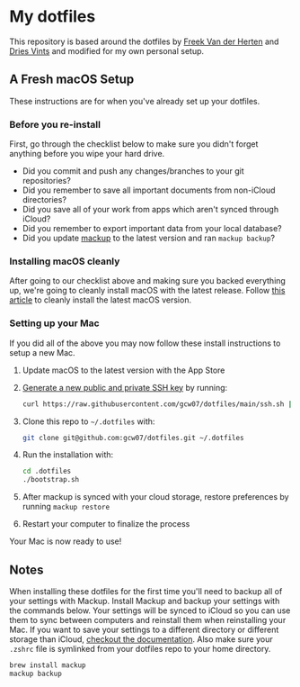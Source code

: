 # My dotfiles

This repository is based around the dotfiles by [Freek Van der Herten](https://github.com/freekmurze/dotfiles) and [Dries Vints](https://github.com/driesvints/dotfiles) and modified for my own personal setup.

## A Fresh macOS Setup

These instructions are for when you've already set up your dotfiles.

### Before you re-install

First, go through the checklist below to make sure you didn't forget anything before you wipe your hard drive.

- Did you commit and push any changes/branches to your git repositories?
- Did you remember to save all important documents from non-iCloud directories?
- Did you save all of your work from apps which aren't synced through iCloud?
- Did you remember to export important data from your local database?
- Did you update [mackup](https://github.com/lra/mackup) to the latest version and ran `mackup backup`?

### Installing macOS cleanly

After going to our checklist above and making sure you backed everything up, we're going to cleanly install macOS with the latest release. Follow [this article](https://www.imore.com/how-do-clean-install-macos) to cleanly install the latest macOS version.

### Setting up your Mac

If you did all of the above you may now follow these install instructions to setup a new Mac.

1. Update macOS to the latest version with the App Store
2. [Generate a new public and private SSH key](https://docs.github.com/en/github/authenticating-to-github/generating-a-new-ssh-key-and-adding-it-to-the-ssh-agent) by running:

   ```zsh
   curl https://raw.githubusercontent.com/gcw07/dotfiles/main/ssh.sh | sh -s "<your-email-address>"
   ```
3. Clone this repo to `~/.dotfiles` with:

    ```zsh
    git clone git@github.com:gcw07/dotfiles.git ~/.dotfiles
    ```
4. Run the installation with:

    ```zsh
    cd .dotfiles
    ./bootstrap.sh
    ```
5. After mackup is synced with your cloud storage, restore preferences by running `mackup restore`
6. Restart your computer to finalize the process

Your Mac is now ready to use!

## Notes

When installing these dotfiles for the first time you'll need to backup all of your settings with Mackup. Install Mackup and backup your settings with the commands below. Your settings will be synced to iCloud so you can use them to sync between computers and reinstall them when reinstalling your Mac. If you want to save your settings to a different directory or different storage than iCloud, [checkout the documentation](https://github.com/lra/mackup/blob/master/doc/README.md#storage). Also make sure your `.zshrc` file is symlinked from your dotfiles repo to your home directory.

```zsh
brew install mackup
mackup backup
```